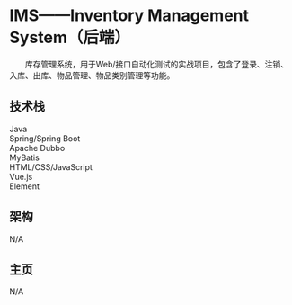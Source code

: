 # IMS——Inventory Management System（后端）

&emsp;&emsp;库存管理系统，用于Web/接口自动化测试的实战项目，包含了登录、注销、入库、出库、物品管理、物品类别管理等功能。

## 技术栈

Java  
Spring/Spring Boot  
Apache Dubbo  
MyBatis  
HTML/CSS/JavaScript  
Vue.js  
Element

## 架构

N/A

## 主页

N/A